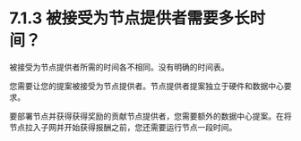 # 7.1.3 被接受为节点提供者需要多长时间？

被接受为节点提供者所需的时间各不相同。没有明确的时间表。

您需要让您的提案被接受为节点提供者。节点提供者提案独立于硬件和数据中心要求。

要部署节点并获得获得奖励的贡献节点提供者，您需要额外的数据中心提案。在将节点拉入子网并开始获得报酬之前，您还需要运行节点一段时间。

